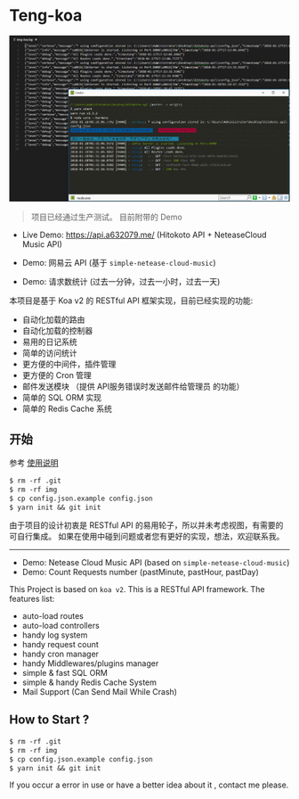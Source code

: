 # Teng-koa

![alt](./img/screenshot.png)
> 项目已经通过生产测试。 目前附带的 Demo
* Live Demo: https://api.a632079.me/ (Hitokoto API + NeteaseCloud Music API)

* Demo: 网易云 API (基于 `simple-netease-cloud-music`)
* Demo: 请求数统计 (过去一分钟，过去一小时，过去一天)

本项目是基于 Koa v2 的 RESTful API 框架实现，目前已经实现的功能:
* 自动化加载的路由
* 自动化加载的控制器
* 易用的日记系统
* 简单的访问统计
* 更方便的中间件，插件管理
* 更方便的 Cron 管理
* 邮件发送模块 （提供 API服务错误时发送邮件给管理员 的功能）
* 简单的 SQL ORM 实现
* 简单的 Redis Cache 系统


## 开始
参考 [使用说明](./usage.md)
```
$ rm -rf .git
$ rm -rf img
$ cp config.json.example config.json
$ yarn init && git init
``` 

由于项目的设计初衷是 RESTful API 的易用轮子，所以并未考虑视图，有需要的可自行集成。
如果在使用中碰到问题或者您有更好的实现，想法，欢迎联系我。

-----------------------------
* Demo: Netease Cloud Music API (based on `simple-netease-cloud-music`)
* Demo: Count Requests number (pastMinute, pastHour, pastDay)

This Project is based on `koa v2`. This is a RESTful API framework.
The features list:
* auto-load routes
* auto-load controllers
* handy log system
* handy request count
* handy cron manager
* handy Middlewares/plugins manager
* simple & fast SQL ORM
* simple & handy Redis Cache System
* Mail Support (Can Send Mail While Crash)

## How to Start ?
```
$ rm -rf .git
$ rm -rf img
$ cp config.json.example config.json
$ yarn init && git init
``` 

If you occur a error in use or have a better idea about it , contact me please. 
